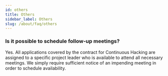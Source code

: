```yaml
---
id: others
title: Others
sidebar_label: Others
slug: /about/faq/others
---
```


### Is it possible to schedule follow-up meetings?
Yes.
All applications covered by the contract
for Continuous Hacking
are assigned to a specific project leader
who is available to attend all necessary meetings.
We simply require sufficient notice
of an impending meeting
in order to schedule availability.
